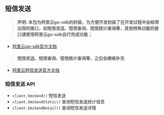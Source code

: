 ## 短信发送

> #### 声明: 本包为阿里云go-sdk的封装，为方便开发封装了在开发过程中会经常出现的接口，如短信发送、短信查询、短信统计查询等，其他特殊功能的接口请使用阿里云go-sdk自行完成功能；

- [阿里云go-sdk官方文档](https://help.aliyun.com/document_detail/311619.html)

> #### 短信发送、短信查询、短信统计查询等，之后会继续补充

- [阿里云短信发送官方文档](https://help.aliyun.com/document_detail/419273.html)

### 短信发送 API

* `client.SmsSend()` 短信发送
* `client.SmsSendStatic()` 查询短信发送统计信息
* `client.SmsSendDetail()` 查询短信发送详情